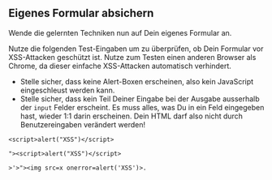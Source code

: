 ## Eigenes Formular absichern

Wende die gelernten Techniken nun auf Dein eigenes Formular an.

Nutze die folgenden Test-Eingaben um zu überprüfen, ob Dein Formular vor XSS-Attacken geschützt ist. Nutze zum Testen einen anderen Browser als Chrome, da dieser einfache XSS-Attacken automatisch verhindert.

* Stelle sicher, dass keine Alert-Boxen erscheinen, also kein JavaScript eingeschleust werden kann.
* Stelle sicher, dass kein Teil Deiner Eingabe bei der Ausgabe ausserhalb der `input` Felder erscheint. Es muss alles, was Du in ein Feld eingegeben hast, wieder 1:1 darin erscheinen. Dein HTML darf also nicht durch Benutzereingaben verändert werden!

```
<script>alert("XSS")</script>
```

```
"><script>alert("XSS")</script>
```

```
>'>"><img src=x onerror=alert('XSS')>.
```
